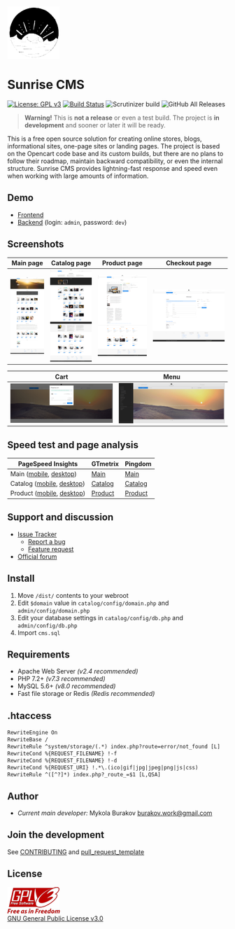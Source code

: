 ![Sunrise CMS Logo](git-res/logo.png)

# Sunrise CMS

[![License: GPL v3](https://img.shields.io/badge/License-GPLv3-blue.svg)](https://www.gnu.org/licenses/gpl-3.0)
[![Build Status](https://travis-ci.com/Nickbur/Sunrise_CMS_Project.svg?branch=master)](https://travis-ci.com/Nickbur/Sunrise_CMS_Project)
![Scrutinizer build](https://img.shields.io/scrutinizer/build/g/Nickbur/Sunrise_CMS_Project.svg)
![GitHub All Releases](https://img.shields.io/github/downloads/Nickbur/Sunrise_CMS_Project/total.svg)


> **Warning!**
> This is **not a release** or even a test build. The project is **in development** and sooner or later it will be ready.

This is a free open source solution for creating online stores, blogs, informational sites, one-page sites or landing pages.
The project is based on the Opencart code base and its custom builds, but there are no plans to follow their roadmap, maintain backward compatibility, or even the internal structure. Sunrise CMS provides lightning-fast response and speed even when working with large amounts of information.

## Demo
* [Frontend](https://sunrise-cms.freelance-team.su/)   
* [Backend](https://sunrise-cms.freelance-team.su/admin/) (login: ```admin```, password: ```dev```)

## Screenshots
Main page | Catalog page | Product page | Checkout page
--- | --- | --- | ---
![Sunrise CMS Demo main](git-res/screenshot-main.jpg) | ![Sunrise CMS Demo catalog](git-res/screenshot-catalog.jpg) | ![Sunrise CMS Demo product](git-res/screenshot-product.png) | ![Sunrise CMS Demo checkout](git-res/screenshot-checkout.png)

Cart | Menu
--- | ---
![Sunrise CMS Demo cart](git-res/screenshot-cart.png) | ![Sunrise CMS Demo menu](git-res/screenshot-menu.jpg)

## Speed test and page analysis

PageSpeed Insights | GTmetrix | Pingdom
--- | --- | ---
Main ([mobile](https://developers.google.com/speed/pagespeed/insights/?hl=en&url=https%3A%2F%2Fsunrise-cms.freelance-team.su%2F&tab=mobile), [desktop](https://developers.google.com/speed/pagespeed/insights/?hl=en&url=https%3A%2F%2Fsunrise-cms.freelance-team.su%2F&tab=desktop))  | [Main](https://gtmetrix.com/reports/sunrise-cms.freelance-team.su/iCjNMebl)  | [Main](https://tools.pingdom.com/#5a6179a502400000)  
Catalog ([mobile](https://developers.google.com/speed/pagespeed/insights/?hl=en&url=https%3A%2F%2Fsunrise-cms.freelance-team.su%2Fnulla-deleniti%2F), [desktop](https://developers.google.com/speed/pagespeed/insights/?hl=en&url=https%3A%2F%2Fsunrise-cms.freelance-team.su%2Fnulla-deleniti%2F&tab=desktop))  | [Catalog](https://gtmetrix.com/reports/sunrise-cms.freelance-team.su/AOuGvyme)  | [Catalog](https://tools.pingdom.com/#5a617990d5000000)  
Product ([mobile](https://developers.google.com/speed/pagespeed/insights/?hl=en&url=https%3A%2F%2Fsunrise-cms.freelance-team.su%2Fproduct-1.html&tab=mobile), [desktop](https://developers.google.com/speed/pagespeed/insights/?hl=en&url=https%3A%2F%2Fsunrise-cms.freelance-team.su%2Fproduct-1.html&tab=desktop))  | [Product](https://gtmetrix.com/reports/sunrise-cms.freelance-team.su/XP1FZEqj)  | [Product](https://tools.pingdom.com/#5a61794635c00000)

## Support and discussion
* [Issue Tracker](https://github.com/Nickbur/Sunrise_CMS_Project/issues)  
  * [Report a bug](https://github.com/Nickbur/Sunrise_CMS_Project/issues/new?assignees=&labels=bug%2C+help+wanted%2C+invalid&template=bug_report.md&title=%5BBUG%5D+...)  
  * [Feature request](https://github.com/Nickbur/Sunrise_CMS_Project/issues/new?assignees=&labels=enhancement&template=feature_request.md&title=)  
* [Official forum](https://freelance-team.su/forum/2-sunrise-cms/)

## Install
1. Move ```/dist/``` contents to your webroot
2. Edit ```$domain``` value in ```catalog/config/domain.php``` and ```admin/config/domain.php```
3. Edit your database settings in ```catalog/config/db.php``` and ```admin/config/db.php```
4. Import ```cms.sql```

## Requirements
* Apache Web Server *(v2.4 recommended)*  
* PHP 7.2+ *(v7.3 recommended)*  
* MySQL 5.6+ *(v8.0 recommended)*  
* Fast file storage or Redis *(Redis recommended)*

## .htaccess
```
RewriteEngine On  
RewriteBase /  
RewriteRule ^system/storage/(.*) index.php?route=error/not_found [L]  
RewriteCond %{REQUEST_FILENAME} !-f  
RewriteCond %{REQUEST_FILENAME} !-d  
RewriteCond %{REQUEST_URI} !.*\.(ico|gif|jpg|jpeg|png|js|css)  
RewriteRule ^([^?]*) index.php?_route_=$1 [L,QSA]
```

## Author

* *Current main developer:* Mykola Burakov burakov.work@gmail.com

## Join the development
See [CONTRIBUTING](https://github.com/Nickbur/Sunrise_CMS_Project/blob/master/CONTRIBUTING.md) and [pull_request_template](https://github.com/Nickbur/Sunrise_CMS_Project/blob/master/pull_request_template.md)

## License
![GNU GPLv3 Logo](git-res/GPLv3_Logo.png)  
[GNU General Public License v3.0](https://github.com/Nickbur/Sunrise_CMS_Project/blob/master/LICENSE)
